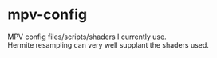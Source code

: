 # mpv-config
MPV config files/scripts/shaders I currently use.<br>
Hermite resampling can very well supplant the shaders used.
